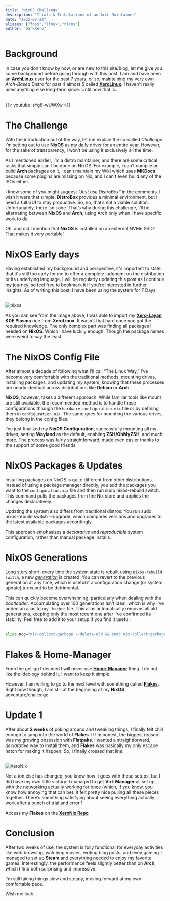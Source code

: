 ```yaml
---
title: "NixOS Challenge"
description: "Trials & Tribulations of an Arch Maintainer"
date: "2025-07-22"
aliases: ["foss","linux","nixos"]
author: "DarkXero"
---
```


# Background

In case you don't know by now, or are new to this site/blog, let me give you some background before going through with this post. I am and have been an [**ArchLinux**](https://archlinux.org) user for the past 7 years, or so, maintaining my very own *Arch-Based* Distro for past 4 almost 5 called [**XeroLinux**](https://xerolinux.xyz). I haven't really used anything else long-term since. Until now that is...<br /><br />

{{< youtube lsYg6-wUWXw >}}<br />

# The Challenge

With the introduction out of the way, let me explain the so-called *Challenge*. I’m setting out to use **NixOS** as my daily driver for an entire year. However, for the sake of transparency, I won’t be using it exclusively all the time.

As I mentioned earlier, I’m a distro maintainer, and there are some critical tasks that simply can’t be done on NixOS. For example, I can’t compile or build **Arch** packages on it, I can’t maintain my Wiki which uses **MKDocs** because some plugins are missing on Nix, and I can’t even build any of the ISOs either.

I know some of you might suggest *"Just use DistroBox"* in the comments. I wish it were that simple. **DistroBox** provides a minimal environment, but I need a full GUI to stay productive. So, no, that’s not a viable solution. Unfortunately, there isn’t one. That’s why during this challenge, I’ll be alternating between **NixOS** and **Arch**, using Arch only when I have specific work to do.

Oh, and did I mention that **NixOS** is installed on an external NVMe SSD? That makes it very portable!

# NixOS Early days

Having established my background and perspective, it's important to state that it's still too early for me to offer a complete judgment on the distribution or its underlying language. I will be regularly updating this post as I continue my journey, so feel free to bookmark it if you're interested in further insights. As of writing this post, I have been using the system for 7 Days.<br /><br />

![nixos](https://i.imgur.com/sDDUARJ.png)<br />

As you can see from the image above, I was able to import my [**Xero-Layan**](https://wiki.xerolinux.xyz/rices/) **KDE Plasma** rice from **XeroLinux**. It wasn't that hard once you got the required knowledge. The only complex part was finding all packages I needed on **NixOS**. Which I have luckily enough. Though the package names were weird to say the least. 

# The NixOS Config File

After almost a decade of following what I’ll call “The Linux Way,” I’ve become very comfortable with the traditional methods, mounting drives, installing packages, and updating my system, knowing that these processes are nearly identical across distributions like **Debian** or **Arch**.

**NixOS**, however, takes a different approach. While familiar tools like mount are still available, the recommended method is to handle these configurations through the `hardware-configuration.nix` file or by defining them in `configuration.nix`. The same goes for mounting the various drives, they belong in the config files.

I’ve just finalized my **NixOS Configuration**, successfully mounting all my drives, setting **Wayland** as the default, enabling **ZSH/OhMyZSH**, and much more. The process was fairly straightforward, made even easier thanks to the support of some good friends.

# NixOS Packages & Updates

Installing packages on NixOS is quite different from other distributions. Instead of using a package manager directly, you add the packages you want to the `configuration.nix` file and then run sudo nixos-rebuild switch. This command pulls the packages from the Nix store and applies the changes declaratively.

Updating the system also differs from traditional distros. You run sudo nixos-rebuild switch --upgrade, which compares versions and upgrades to the latest available packages accordingly.

This approach emphasizes a *declarative* and *reproducible* system configuration, rather than manual package installs.

# NixOS Generations

Long story short, every time the system state is rebuilt using `nixos-rebuild switch`, a new [*generation*](https://nixos.wiki/wiki/Overview_of_the_NixOS_Linux_distribution#Generations) is created. You can revert to the previous generation at any time, which is useful if a configuration change (or system update) turns out to be detrimental.

This can quickly become overwhelming, particularly when dealing with the *bootloader*. Accumulating over 100 generations isn't ideal, which is why I've added an alias to my `.bashrc` file. This alias automatically removes all old generations, keeping only the most recent one after I've confirmed its stability. Feel free to add it to your setup if you find it useful.<br /><br />

```bash
alias ncg="nix-collect-garbage --delete-old && sudo nix-collect-garbage -d && sudo /run/current-system/bin/switch-to-configuration boot"
```

# Flakes & Home-Manager

From the get-go I decided I will never use [**Home-Manager**](https://nix-community.github.io/home-manager/index.xhtml#ch-introduction) thing. I do not like the ideology behind it. I want to keep it simple.

However, I am willing to go to the next level with something called [**Flakes**](https://wiki.nixos.org/wiki/Flakes). Right now though, I am still at the beginning of my **NixOS** adventure/challenge. 

# Update 1

After about **2 weeks** of poking around and tweaking things, I finally felt chill enough to jump into the world of **Flakes**. If I’m honest, the biggest reason was my growing obsession with **Flatpaks**. I wanted a straightforward, *declarative* way to install them, and **Flakes** was basically my only escape hatch for making it happen. So, I finally crossed that line.<br /><br />

![XeroNix](https://i.imgur.com/JGD3Bfp.png)<br />

Not a ton else has changed, you know how it goes with these setups, but I did have my own little victory: I managed to get **Virt-Manager** all set up, with the networking actually working for once (which, if you know, you know how annoying that can be). It felt pretty nice pulling all these pieces together. There’s something satisfying about seeing everything actually work after a bunch of trial and error !

Access my **Flakes** on the [**XeroNix Repo**](https://github.com/DarkXero-dev/XeroNix)

# Conclusion

After two weeks of use, the system is fully functional for everyday activities like web browsing, watching movies, writing blog posts, and even gaming. I managed to set up **Steam** and everything needed to enjoy my favorite games. Interestingly, the performance feels slightly better than on **Arch**, which I find both surprising and impressive.

I'm still taking things slow and steady, moving forward at my own comfortable pace. 

Wish me luck...


